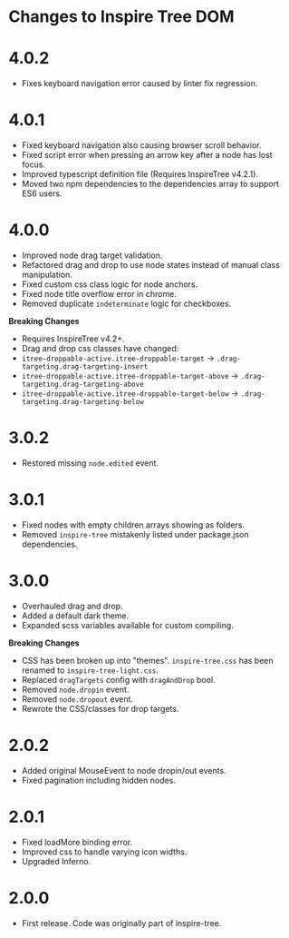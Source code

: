 # Changes to Inspire Tree DOM

# 4.0.2

- Fixes keyboard navigation error caused by linter fix regression.

# 4.0.1

- Fixed keyboard navigation also causing browser scroll behavior.
- Fixed script error when pressing an arrow key after a node has lost focus.
- Improved typescript definition file (Requires InspireTree v4.2.1).
- Moved two npm dependencies to the dependencies array to support ES6 users.

# 4.0.0

- Improved node drag target validation.
- Refactored drag and drop to use node states instead of manual class manipulation.
- Fixed custom css class logic for node anchors.
- Fixed node title overflow error in chrome.
- Removed duplicate `indeterminate` logic for checkboxes.

**Breaking Changes**

- Requires InspireTree v4.2+.
- Drag and drop css classes have changed:
- `itree-droppable-active.itree-droppable-target` -> `.drag-targeting.drag-targeting-insert`
- `itree-droppable-active.itree-droppable-target-above` -> `.drag-targeting.drag-targeting-above`
- `itree-droppable-active.itree-droppable-target-below` -> `.drag-targeting.drag-targeting-below`

# 3.0.2

- Restored missing `node.edited` event.

# 3.0.1

- Fixed nodes with empty children arrays showing as folders.
- Removed `inspire-tree` mistakenly listed under package.json dependencies.

# 3.0.0

- Overhauled drag and drop.
- Added a default dark theme.
- Expanded scss variables available for custom compiling.

**Breaking Changes**

- CSS has been broken up into "themes". `inspire-tree.css` has been renamed to `inspire-tree-light.css`.
- Replaced `dragTargets` config with `dragAndDrop` bool.
- Removed `node.dropin` event.
- Removed `node.dropout` event.
- Rewrote the CSS/classes for drop targets.

# 2.0.2

- Added original MouseEvent to node dropin/out events.
- Fixed pagination including hidden nodes.

# 2.0.1

- Fixed loadMore binding error.
- Improved css to handle varying icon widths.
- Upgraded Inferno.

# 2.0.0

- First release. Code was originally part of inspire-tree.
